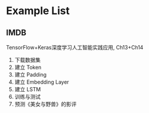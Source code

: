 # Example List

## IMDB

TensorFlow+Keras深度学习人工智能实践应用, Ch13+Ch14

1.  下载数据集
2.  建立 Token
3.  建立 Padding
4.  建立 Embedding Layer
5.  建立 LSTM
6.  训练与测试
7.  预测《美女与野兽》的影评

